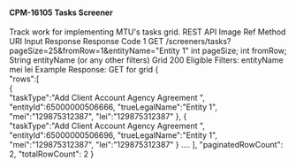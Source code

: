 #### CPM-16105 Tasks Screener
Track work for implementing MTU's tasks grid.
REST API
Image Ref	Method	URI	Input	Response	Response Code
1	GET	/screeners/tasks?pageSize=25&fromRow=1&entityName="Entity 1"	int pageSize; int fromRow; String entityName (or any other filters)	Grid	200
Eligible Filters:
entityName
mei
lei
Example Response: GET for grid
{  
      "rows":[  
         {  
            "taskType":"Add Client Account Agency Agreement ",
            "entityId":65000000506666,
            "trueLegalName":"Entity 1",
            "mei":"129875312387",
            "lei":"129875312387"
         },
         {  
            "taskType":"Add Client Account Agency Agreement ",
            "entityId":65000000506696,
            "trueLegalName":"Entity 1",
            "mei":"129875312387",
            "lei":"129875312387"
         }
         ....
      ],
    "paginatedRowCount": 2,
    "totalRowCount": 2
}